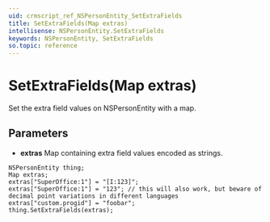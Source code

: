 ```yaml
---
uid: crmscript_ref_NSPersonEntity_SetExtraFields
title: SetExtraFields(Map extras)
intellisense: NSPersonEntity.SetExtraFields
keywords: NSPersonEntity, SetExtraFields
so.topic: reference
---
```


# SetExtraFields(Map extras)

Set the extra field values on NSPersonEntity with a map.

## Parameters

* **extras** Map containing extra field values encoded as strings.

```crmscript
NSPersonEntity thing;
Map extras;
extras["SuperOffice:1"] = "[I:123]";
extras["SuperOffice:1"] = "123"; // this will also work, but beware of decimal point variations in different languages
extras["custom.progid"] = "foobar";
thing.SetExtraFields(extras);
```

